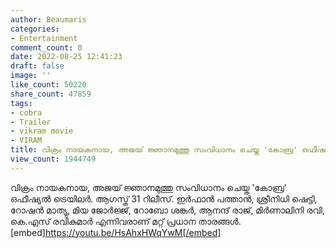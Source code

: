 ```yaml
---
author: Beaumaris
categories:
- Entertainment
comment_count: 0
date: 2022-08-25 12:41:23
draft: false
image: ''
like_count: 50220
share_count: 47859
tags:
- cobra
- Trailer
- vikram movie
- VIRAM
title: വിക്രം നായകനായ, അജയ് ജ്ഞാനമുത്തു സംവിധാനം ചെയ്ത 'കോബ്ര' ഒഫീഷ്യൽ ട്രെയിലർ
view_count: 1944749
---
```


വിക്രം നായകനായ, അജയ് ജ്ഞാനമുത്തു സംവിധാനം ചെയ്ത 'കോബ്ര' ഒഫീഷ്യൽ ട്രെയിലർ. ആഗസ്ത് 31 റിലീസ്. ഇർഫാൻ പത്താൻ, ശ്രീനിധി ഷെട്ടി, റോഷൻ മാത്യു, മിയ ജോർജ്ജ്, റോബോ ശങ്കർ, ആനന്ദ് രാജ്, മിർണാലിനി രവി, കെ.എസ് രവികുമാർ എന്നിവരാണ് മറ്റ് പ്രധാന താരങ്ങൾ. [embed]https://youtu.be/HsAhxHWqYwM[/embed]